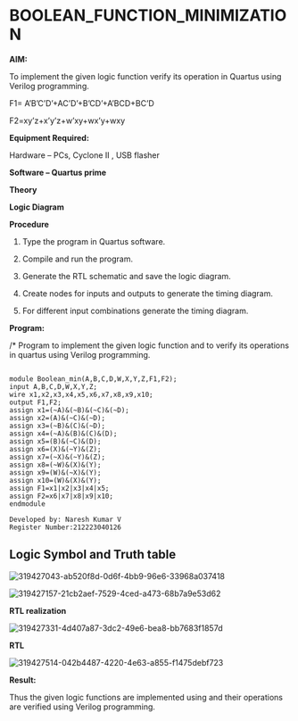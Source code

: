 # BOOLEAN_FUNCTION_MINIMIZATION

**AIM:**

To implement the given logic function verify its operation in Quartus using Verilog programming.

F1= A’B’C’D’+AC’D’+B’CD’+A’BCD+BC’D 

F2=xy’z+x’y’z+w’xy+wx’y+wxy

**Equipment Required:**

Hardware – PCs, Cyclone II , USB flasher

**Software – Quartus prime**

**Theory**

**Logic Diagram**

**Procedure**

1.	Type the program in Quartus software.

2.	Compile and run the program.

3.	Generate the RTL schematic and save the logic diagram.

4.	Create nodes for inputs and outputs to generate the timing diagram.

5.	For different input combinations generate the timing diagram.


**Program:**

/* Program to implement the given logic function and to verify its operations in quartus using Verilog programming. 

~~~

module Boolean_min(A,B,C,D,W,X,Y,Z,F1,F2);
input A,B,C,D,W,X,Y,Z;
wire x1,x2,x3,x4,x5,x6,x7,x8,x9,x10;
output F1,F2;
assign x1=(~A)&(~B)&(~C)&(~D);
assign x2=(A)&(~C)&(~D);
assign x3=(~B)&(C)&(~D);
assign x4=(~A)&(B)&(C)&(D);
assign x5=(B)&(~C)&(D);
assign x6=(X)&(~Y)&(Z);
assign x7=(~X)&(~Y)&(Z);
assign x8=(~W)&(X)&(Y);
assign x9=(W)&(~X)&(Y);
assign x10=(W)&(X)&(Y);
assign F1=x1|x2|x3|x4|x5;
assign F2=x6|x7|x8|x9|x10;
endmodule

Developed by: Naresh Kumar V
Register Number:212223040126
~~~



## Logic Symbol and Truth table
![319427043-ab520f8d-0d6f-4bb9-96e6-33968a037418](https://github.com/NARESH-KUMAR-V/BOOLEAN_FUNCTION_MINIMIZATION/assets/145842937/8bc3ac66-5363-42bc-b5b8-652a2a68bd36)

![319427157-21cb2aef-7529-4ced-a473-68b7a9e53d62](https://github.com/NARESH-KUMAR-V/BOOLEAN_FUNCTION_MINIMIZATION/assets/145842937/5b17ec02-0a62-40ad-9dee-ac084c1cc08e)

**RTL realization**

![319427331-4d407a87-3dc2-49e6-bea8-bb7683f1857d](https://github.com/NARESH-KUMAR-V/BOOLEAN_FUNCTION_MINIMIZATION/assets/145842937/023d38ba-c92d-4ea7-bb78-98754a925812)

**RTL**

![319427514-042b4487-4220-4e63-a855-f1475debf723](https://github.com/NARESH-KUMAR-V/BOOLEAN_FUNCTION_MINIMIZATION/assets/145842937/0899a6ce-fd9c-4757-9bc2-f117ea2e201e)

**Result:**

Thus the given logic functions are implemented using and their operations are verified using Verilog programming.

